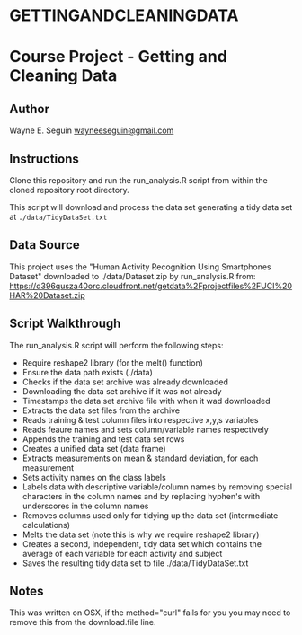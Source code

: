 # GETTINGANDCLEANINGDATA
# Course Project - Getting and Cleaning Data

## Author

Wayne E. Seguin <wayneeseguin@gmail.com>

## Instructions

Clone this repository and run the run\_analysis.R script from within the cloned repository root directory.

This script will download and process the data set generating a tidy data set at `./data/TidyDataSet.txt`

## Data Source

This project uses the "Human Activity Recognition Using Smartphones Dataset" 
downloaded to ./data/Dataset.zip by run\_analysis.R from:
https://d396qusza40orc.cloudfront.net/getdata%2Fprojectfiles%2FUCI%20HAR%20Dataset.zip

## Script Walkthrough

The run\_analysis.R script will perform the following steps:

* Require reshape2 library (for the melt() function)
* Ensure the data path exists (./data)
* Checks if the data set archive was already downloaded
* Downloading the data set archive if it was not already
* Timestamps the data set archive file with when it wad downloaded
* Extracts the data set files from the archive
* Reads training & test column files into respective x,y,s variables
* Reads feaure names and sets column/variable names respectively
* Appends the training and test data set rows
* Creates a unified data set (data frame)
* Extracts measurements on mean & standard deviation, for each measurement
* Sets activity names on the class labels
* Labels data with descriptive variable/column names by removing special characters in the column names and by replacing hyphen's with underscores in the column names
* Removes columns used only for tidying up the data set (intermediate calculations)
* Melts the data set (note this is why we require reshape2 library)
* Creates a second, independent, tidy data set which contains the average of each variable for each activity and subject
* Saves the resulting tidy data set to file ./data/TidyDataSet.txt

## Notes

This was written on OSX, if the method="curl" fails for you you may need to remove this from the download.file line.

